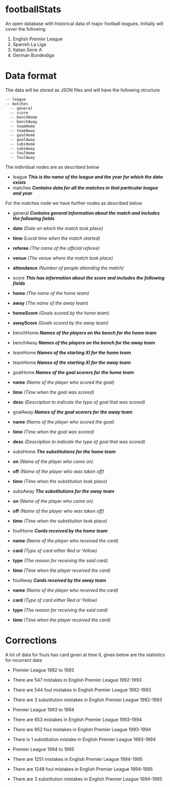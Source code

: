 # footballStats

An open database with historical data of major football leagues. Initially will cover the following

1. English Premier League
2. Spanish La Liga
3. Italian Serie A
4. German Bundesliga

# Data format
The data will be stored as JSON files and will have the following structure

    -- league
    -- matches
      -- general
      -- score
      -- benchHome
      -- benchAway
      -- teamHome
      -- teamAway
      -- goalHome
      -- goalAway
      -- subsHome
      -- subsAway
      -- foulHome
      -- foulAway

The individual nodes are as described below

* league ***This is the name of the league and the year for which the data exists***
* matches ***Contains data for all the matches in that particular league and year***

For the matches node we have further nodes as described below

* general ***Contains general information about the match and includes the following fields***
 * **date** *(Date on which the match took place)*
 * **time** *(Local time when the match started)*
 * **referee** *(The name of the official referee)*
 * **venue** *(The venue where the match took place)*
 * **attendance** *(Number of people attending the match)*

* score ***This has information about the score and includes the following fields***
 * **home** *(The name of the home team)*
 * **away** *(The name of the away team)*
 * **homeScore** *(Goals scored by the home team)*
 * **awayScore** *(Goals scored by the away team)*

* benchHome ***Names of the players on the bench for the home team***

* benchAway ***Names of the players on the bench for the away team***

* teamHome ***Names of the starting XI for the home team***

* teamHome ***Names of the starting XI for the away team***
* goalHome ***Names of the goal scorers for the home team***
 * **name** *(Name of the player who scored the goal)*
 * **time** *(Time when the goal was scored)*
 * **desc** *(Description to indicate the type of goal that was scored)*

* goalAway ***Names of the goal scorers for the away team***
 * **name** *(Name of the player who scored the goal)*
 * **time** *(Time when the goal was scored)*
 * **desc** *(Description to indicate the type of goal that was scored)*

* subsHome ***The substitutions for the home team***
 * **on** *(Name of the player who came on)*
 * **off** *(Name of the player who was taken off)*
 * **time** *(Time when the substitution took place)*

* subsAway ***The substitutions for the away team***
 * **on** *(Name of the player who came on)*
 * **off** *(Name of the player who was taken off)*
 * **time** *(Time when the substitution took place)*

* foulHome ***Cards received by the home team***
 * **name** *(Name of the player who received the card)*
 * **card** *(Type of card either Red or Yellow)*
 * **type** *(The reason for receiving the said card)*
 * **time** *(Time when the player received the card)*

* foulAway ***Cards received by the away team***
 * **name** *(Name of the player who received the card)*
 * **card** *(Type of card either Red or Yellow)*
 * **type** *(The reason for receiving the said card)*
 * **time** *(Time when the player received the card)*

# Corrections
A lot of data for fouls has card given at time 0, given below are the statistics for incorrect data

* Premier League 1992 to 1993
 * There are 547 mistakes in English Premier League 1992-1993
 * There are 544 foul mistakes in English Premier League 1992-1993
 * There are 3 substitution mistakes in English Premier League 1992-1993

* Premier League 1993 to 1994
 * There are 653 mistakes in English Premier League 1993-1994
 * There are 652 foul mistakes in English Premier League 1993-1994
 * There is 1 substitution mistake in English Premier League 1993-1994

* Premier League 1994 to 1995
 * There are 1251 mistakes in English Premier League 1994-1995
 * There are 1248 foul mistakes in English Premier League 1994-1995
 * There are 3 substitution mistakes in English Premier League 1994-1995
